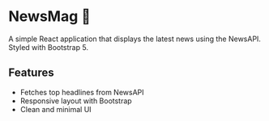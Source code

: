 # NewsMag 📰

A simple React application that displays the latest news using the NewsAPI. Styled with Bootstrap 5.

## Features

- Fetches top headlines from NewsAPI
- Responsive layout with Bootstrap
- Clean and minimal UI